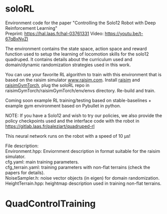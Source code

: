 # soloRL

Environment code for the paper "Controlling the Solo12 Robot with Deep Reinforcement Learning"  
Preprint: https://hal.laas.fr/hal-03761331
Video: https://youtu.be/t-67qBxNyZI

The environment contains the state space, action space and reward function used to setup the learning of locomotion skills for the solo12 quadruped. 
It contains details about the curriculum used and domain/dynamic randomization strategies used in this work.

You can use your favorite RL algorithm to train with this environment that is based on the raisim simulator www.raisim.com. 
Install [raisim](www.raisim.com) and [raisimGymTorch](https://raisim.com/sections/RaisimGymTorch.html), plug the soloRL repo in raisimGymTorch/raisimGymTorch/env/envs directory. Re-build and train. 

Coming soon example RL training/testing based on stable-baselines + example gym environment based on Pybullet in python.

NOTE: If you have a Solo12 and wish to try our policies, we also provide the policy checkpoints used and the interface code with the robot in https://gitlab.laas.fr/paleziart/quadruped-rl 

This neural network runs on the robot with a speed of 10 μs!

File description: <br />
Environment.hpp: Enviornment description in format suitable for the raisim simulator. <br />
cfg.yaml: main training parameters. <br />
cfg_terrain.yaml: training parameters with non-flat terrains (check the papers for details). <br />
NoiseSampler.h: noise vector objects  (in eigen) for domain randomization. <br />
HeightTerrain.hpp: heightmap description used in training non-flat terrains.
# QuadControlTraining

